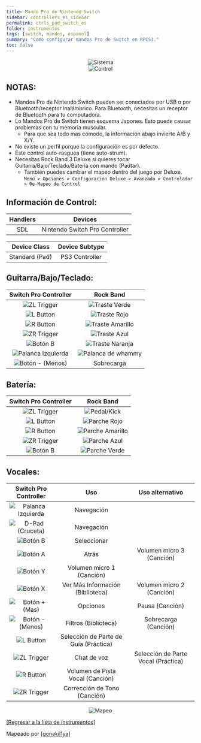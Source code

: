 ```yaml
---
title: Mando Pro de Nintendo Switch
sidebar: controllers_es_sidebar
permalink: ctrls_pad_switch_es
folder: instrumentos
tags: [switch, mandos, espanol]
summary: "Como configurar mandos Pro de Switch en RPCS3."
toc: false
---
```


<div align="center"> <img src="https://rb3pc.milohax.org/images/instruments/plat/switch.png" alt="Sistema" title="Sistema"></div>

<div align="center"> <img src="https://rb3pc.milohax.org/images/instruments/cont/swiprocontroller.png" alt="Control" title="Control"></div>

## NOTAS:

* Mandos Pro de Nintendo Switch pueden ser conectados por USB o por Bluetooth/receptor inalámbrico. Para Bluetooth, necesitas un receptor de Bluetooth para tu computadora.
* Lo Mandos Pro de Switch tienen esquema Japones. Esto puede causar problemas con tu memoria muscular.
	* Para que sea todo mas cómodo, la información abajo invierte A/B y X/Y. 
* No existe un perfil porque la configuración es por defecto.
* Este control auto-rasguea (tiene auto-strum).
* Necesitas Rock Band 3 Deluxe si quieres tocar Guitarra/Bajo/Teclado/Batería con mando (Padtar).
	- También puedes cambiar el mapeo dentro del juego por Deluxe.  
	`Menú > Opciones > Configuración Deluxe > Avanzado > Controlador > Re-Mapeo de Control`

## Información de Control:

| Handlers | Devices |
|:------------------:|:---------------------:|
| SDL | Nintendo Switch Pro Controller |

| Device Class | Device Subtype |
|:------------------:|:---------------------:|
| Standard (Pad) | PS3 Controller |

## Guitarra/Bajo/Teclado:

| **Switch Pro Controller** | **Rock Band** |
|:------------------:|:---------------------:|
| ![ZL Trigger](https://rb3pc.milohax.org/images/btns/ctrls/swi/zl.png "ZL Trigger") | ![Traste Verde](https://rb3pc.milohax.org/images/btns/gtrs/gf.png "Traste Verde") |
| ![L Button](https://rb3pc.milohax.org/images/btns/ctrls/swi/l.png "L Button") | ![Traste Rojo](https://rb3pc.milohax.org/images/btns/gtrs/rf.png "Traste Rojo") |
| ![R Button](https://rb3pc.milohax.org/images/btns/ctrls/swi/r.png "R Button") | ![Traste Amarillo](https://rb3pc.milohax.org/images/btns/gtrs/yf.png "Traste Amarillo") |
| ![ZR Trigger](https://rb3pc.milohax.org/images/btns/ctrls/swi/zr.png "RL Trigger") | ![Traste Azul](https://rb3pc.milohax.org/images/btns/gtrs/bf.png "Traste Azul") |
| ![Botón B](https://rb3pc.milohax.org/images/btns/ctrls/swi/b.png "Botón B") | ![Traste Naranja](https://rb3pc.milohax.org/images/btns/gtrs/of.png "Traste Naranja") |
| ![Palanca Izquierda](https://rb3pc.milohax.org/images/btns/ctrls/swi/ls.png "Palanca Izquierda") | ![Palanca de whammy](https://rb3pc.milohax.org/images/btns/gtrs/wb.png "Palanca de whammy") |
| ![Botón - (Menos)](https://rb3pc.milohax.org/images/btns/ctrls/swi/minus.png "Botón - (Menos)") | Sobrecarga |

## Batería:

| **Switch Pro Controller** | **Rock Band** |
|:------------------:|:---------------------:|
| ![ZL Trigger](https://rb3pc.milohax.org/images/btns/ctrls/swi/zl.png "ZL Trigger") | ![Pedal/Kick](https://rb3pc.milohax.org/images/btns/drms/rb/kp.png "Pedal/Kick") |
| ![L Button](https://rb3pc.milohax.org/images/btns/ctrls/swi/l.png "L Button") | ![Parche Rojo](https://rb3pc.milohax.org/images/btns/drms/rb/rp.png "Parche Rojo") |
| ![R Button](https://rb3pc.milohax.org/images/btns/ctrls/swi/r.png "R Button") | ![Parche Amarillo](https://rb3pc.milohax.org/images/btns/drms/rb/yp.png "Parche Amarillo") |
| ![ZR Trigger](https://rb3pc.milohax.org/images/btns/ctrls/swi/zr.png "RL Trigger") | ![Parche Azul](https://rb3pc.milohax.org/images/btns/drms/rb/bp.png "Parche Azul") |
| ![Botón B](https://rb3pc.milohax.org/images/btns/ctrls/swi/b.png "Botón B") | ![Parche Verde](https://rb3pc.milohax.org/images/btns/drms/rb/gp.png "Parche Verde") |

## Vocales:

| **Switch Pro Controller** | **Uso**                         | **Uso alternativo**         |
|:---------------------:|:-------------------------------:|:-------------------:|
| ![Palanca Izquierda](https://rb3pc.milohax.org/images/btns/ctrls/swi/ls.png "Palanca Izquierda") | Navegación | |
| ![D-Pad (Cruceta)](https://rb3pc.milohax.org/images/btns/ctrls/swi/dpad.png "D-Pad (Cruceta)") | Navegación | |
| ![Botón B](https://rb3pc.milohax.org/images/btns/ctrls/swi/b.png "Botón B") | Seleccionar | |
| ![Botón A](https://rb3pc.milohax.org/images/btns/ctrls/swi/a.png "Botón A") | Atrás | Volumen micro 3 (Canción) |
| ![Botón Y](https://rb3pc.milohax.org/images/btns/ctrls/swi/y.png "Botón Y") | Volumen micro 1 (Canción) | |
| ![Botón X](https://rb3pc.milohax.org/images/btns/ctrls/swi/x.png "Botón X") | Ver Más Información (Biblioteca) | Volumen micro 2 (Canción) |
| ![Botón + (Mas)](https://rb3pc.milohax.org/images/btns/ctrls/swi/plus.png "Botón + (Mas)") | Opciones | Pausa (Canción) |
| ![Botón - (Menos)](https://rb3pc.milohax.org/images/btns/ctrls/swi/minus.png "Botón - (Menos)") | Filtros (Biblioteca) | Sobrecarga (Canción) |
| ![L Button](https://rb3pc.milohax.org/images/btns/ctrls/swi/l.png "L Button") | Selección de Parte de Guía (Práctica) | |
| ![ZL Trigger](https://rb3pc.milohax.org/images/btns/ctrls/swi/zl.png "ZL Trigger") | Chat de voz | Selección de Parte Vocal (Práctica) |
| ![R Button](https://rb3pc.milohax.org/images/btns/ctrls/swi/r.png "R Button") | Volumen de Pista Vocal (Canción) | |
| ![ZR Trigger](https://rb3pc.milohax.org/images/btns/ctrls/swi/zr.png "RL Trigger") | Corrección de Tono (Canción) | |

<div align="center"> <img src="https://rb3pc.milohax.org/images/instruments/maps/padswipromapping.png" alt="Mapeo" title="Mapeo"></div>

[[Regresar a la lista de instrumentos]](https://rb3pc.milohax.org/ctrls_es#lista-de-instrumentos)

Mapeado por [[gonakil1ya]](https://linktr.ee/Gonakil1ya)